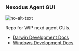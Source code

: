 ### Nexodus Agent GUI

![no-alt-text](../docs/images/darwin-gui-usage-1.png)

Repo for WIP nexd agent GUIs.

- [Darwin Development Docs](./darwin/README.md)
- [Windows Development Docs](./windows/README.md)
